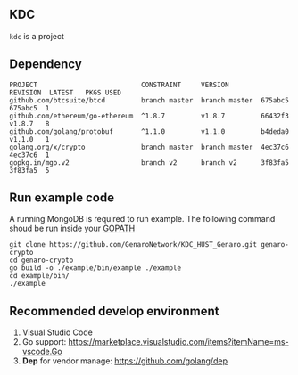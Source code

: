 ## KDC

`kdc` is a project

## Dependency

```
PROJECT                          CONSTRAINT     VERSION        REVISION  LATEST   PKGS USED
github.com/btcsuite/btcd         branch master  branch master  675abc5   675abc5  1
github.com/ethereum/go-ethereum  ^1.8.7         v1.8.7         66432f3   v1.8.7   8
github.com/golang/protobuf       ^1.1.0         v1.1.0         b4deda0   v1.1.0   1
golang.org/x/crypto              branch master  branch master  4ec37c6   4ec37c6  1
gopkg.in/mgo.v2                  branch v2      branch v2      3f83fa5   3f83fa5  5
```


## Run example code

A running MongoDB is required to run example. The following command shoud be run inside your [GOPATH](https://github.com/golang/go/wiki/GOPATH)

```
git clone https://github.com/GenaroNetwork/KDC_HUST_Genaro.git genaro-crypto
cd genaro-crypto
go build -o ./example/bin/example ./example
cd example/bin/
./example
```

## Recommended develop environment

1. Visual Studio Code
2. Go support: https://marketplace.visualstudio.com/items?itemName=ms-vscode.Go
3. **Dep** for vendor manage: https://github.com/golang/dep